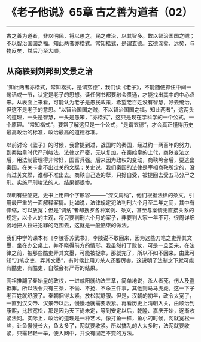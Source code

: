 # 《老子他说》65章 古之善为道者（02）

------

古之善为道者，非以明民，将以愚之。民之难治，以其智多。故以智治国国之贼；不以智治国国之福。知此两者亦楷式。常知楷式，是谓玄德。玄德深矣，远矣，与物反矣，然后乃至大顺。

## 从商鞅到刘邦到文景之治

“知此两者亦楷式，常知楷式，是谓玄德”，我们读《老子》，不能随便抓住中间一句话或一节，认定是老子的思想。读任何书都要融会贯通，才能找出其中的中心点来。从表面上来看，可能认为老子是愚民政策，希望老百姓没有智慧，好去统治，但这不是老子的意思。“以智治国国之贼，不以智治国国之福。知此两者”，这两头的道理，一头是智慧，一头是愚笨，“亦楷式”，这只是现在学科学的一个公式，一个原理。“常知楷式”，要常了解这只是一个公式，“是谓玄德”，才会真正懂得历史最高政治的标准，政治最高的道德标准。

以前讨论《孟子》的时候，我曾提到过，战国时的秦国，经过约一两百年的努力，到秦始皇时代严刑峻法，法律之严密，无以复加。在秦始皇的上代，商鞅变法之后，用法制管理得非常好，国富兵强。后来因为政权的变动，商鞅垮台后，要逃出秦国，在关卡拿不出过关的文牒；关史说，我们秦国的法律是宰相商鞅所定的，没有过关文牒，谁都不准出去。商鞅自己造的孽，只好自受，被提回去受五马分尸之刑。实施严刑峻法的人，结果都很惨。

汉朝有些酷吏，史书上用四个字形容———“深文周纳”，他们根据法律的条文，引用最严重的一面解释案情。比如说，法律规定犯法判刑六个月至二年之间，其中有伸缩，可以放宽；但是“调纳”者却搜罗各种案例、条文，甚至与案情无直接关系的规定，以个人的主观，将只要判刑六个月的案子，非要判人家一年不可。很周详细密地把人拉进犯罪的范围去，这就是一般酷束的做法。

我们中学的课本有《李陵答苏武书》，李陵说不敢回来，因为这些刀笔之吏弄其文墨，坐在办公桌上，并不晓得前方的情形。我虽然打了败仗，可是一旦回来，在法律之前，被那些酷吏弄其文墨，可能被捉拿，那就完了，所以不如不回来。由此可知“刀笔之吏，弄其文墨”，有时候比用刀杀人还要厉害。这说明了法制之下就可能有酷吏，有酷吏，自然会有严苛的结果。

高祖推翻了秦始皇的政权，一进咸阳就约法三章，简单地说，杀人者死，伤人及盗抵罪。所以法令只有三条，不偷、不抢、不杀三件事，其他则马马虎虎。这一下子老百姓就舒服了。秦朝捆得太紧，放松就舒服。但是，汉朝的初年，政令太宽了，一直到汉文帝、汉景帝以后，慢慢地就需要收紧。再看历史上清朝入关，由顺治到康熙，比较宽松，那是因为天下尚未定，等到安定以后，乾隆、嘉庆开始，逐渐收紧法网。实际上，政治的道理是一种艺术，像打鱼一样，鱼小的时候，网就宽松一些，让鱼慢慢长大，鱼太多了，网就要收紧。所以搞乱的人太多时，法网就要收紧，只需轻轻一举，便入网中，并没有固定不变的方法。